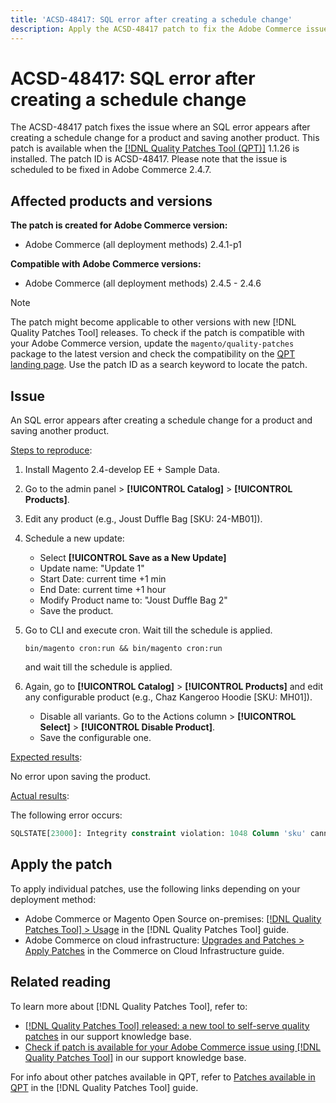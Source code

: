 ```yaml
---
title: 'ACSD-48417: SQL error after creating a schedule change'
description: Apply the ACSD-48417 patch to fix the Adobe Commerce issue where an SQL error appears after creating a schedule change for a product and saving another product.
---
```

# ACSD-48417: SQL error after creating a schedule change

The ACSD-48417 patch fixes the issue where an SQL error appears after creating a schedule change for a product and saving another product. This patch is available when the [[!DNL Quality Patches Tool (QPT)]](/help/announcements/adobe-commerce-announcements/magento-quality-patches-released-new-tool-to-self-serve-quality-patches.md) 1.1.26 is installed. The patch ID is ACSD-48417. Please note that the issue is scheduled to be fixed in Adobe Commerce 2.4.7.

## Affected products and versions

**The patch is created for Adobe Commerce version:**

* Adobe Commerce (all deployment methods) 2.4.1-p1

**Compatible with Adobe Commerce versions:**

* Adobe Commerce (all deployment methods) 2.4.5 - 2.4.6

>[!NOTE]
>
>The patch might become applicable to other versions with new [!DNL Quality Patches Tool] releases. To check if the patch is compatible with your Adobe Commerce version, update the `magento/quality-patches` package to the latest version and check the compatibility on the [QPT landing page](https://experienceleague.adobe.com/tools/commerce-quality-patches/index.html). Use the patch ID as a search keyword to locate the patch.

## Issue

An SQL error appears after creating a schedule change for a product and saving another product.

<u>Steps to reproduce</u>:

1. Install Magento 2.4-develop EE + Sample Data.
1. Go to the admin panel > **[!UICONTROL Catalog]** > **[!UICONTROL Products]**.
1. Edit any product (e.g., Joust Duffle Bag [SKU: 24-MB01]).
1. Schedule a new update:

    * Select **[!UICONTROL Save as a New Update]**
    * Update name: "Update 1"
    * Start Date: current time +1 min
    * End Date: current time +1 hour
    * Modify Product name to: "Joust Duffle Bag 2"
    * Save the product.

1. Go to CLI and execute cron. Wait till the schedule is applied.


    ```
    bin/magento cron:run && bin/magento cron:run
    ```

    and wait till the schedule is applied.

1. Again, go to **[!UICONTROL Catalog]** > **[!UICONTROL Products]** and edit any configurable product (e.g., Chaz Kangeroo Hoodie [SKU: MH01]).

    * Disable all variants. Go to the Actions column > **[!UICONTROL Select]** > **[!UICONTROL Disable Product]**.
    * Save the configurable one.

<u>Expected results</u>:

No error upon saving the product.

<u>Actual results</u>:

The following error occurs:

```SQL
SQLSTATE[23000]: Integrity constraint violation: 1048 Column 'sku' cannot be null, query was: INSERT INTO `catalog_product_entity` (`entity_id`, `sku`, `row_id`, `created_in`, `updated_in`) VALUES (?, ?, ?, ?, ?)
```

## Apply the patch

To apply individual patches, use the following links depending on your deployment method:

* Adobe Commerce or Magento Open Source on-premises: [[!DNL Quality Patches Tool] > Usage](https://experienceleague.adobe.com/docs/commerce-operations/tools/quality-patches-tool/usage.html) in the [!DNL Quality Patches Tool] guide.
* Adobe Commerce on cloud infrastructure: [Upgrades and Patches > Apply Patches](https://experienceleague.adobe.com/docs/commerce-cloud-service/user-guide/develop/upgrade/apply-patches.html) in the Commerce on Cloud Infrastructure guide.

## Related reading

To learn more about [!DNL Quality Patches Tool], refer to:

* [[!DNL Quality Patches Tool] released: a new tool to self-serve quality patches](/help/announcements/adobe-commerce-announcements/magento-quality-patches-released-new-tool-to-self-serve-quality-patches.md) in our support knowledge base.
* [Check if patch is available for your Adobe Commerce issue using [!DNL Quality Patches Tool]](/help/support-tools/patches-available-in-qpt-tool/check-patch-for-magento-issue-with-magento-quality-patches.md) in our support knowledge base.

For info about other patches available in QPT, refer to [Patches available in QPT](https://experienceleague.adobe.com/tools/commerce-quality-patches/index.html) in the [!DNL Quality Patches Tool] guide.